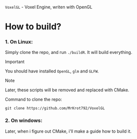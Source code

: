 `VoxelGL` - Voxel Engine, writen with OpenGL

# How to build?
### 1. On Linux:
Simply clone the repo, and run `./buildR`. It will build everything.
> [!IMPORTANT]
> You should have installed `OpenGL`, `glm` and `GLFW`.

> [!NOTE]
> Later, these scripts will be removed and replaced with CMake. 

Command to clone the repo:
```
git clone https://github.com/MrKrot792/VoxelGL
```

### 2. On windows:
Later, when i figure out CMake, i'll make a guide how to build it.
